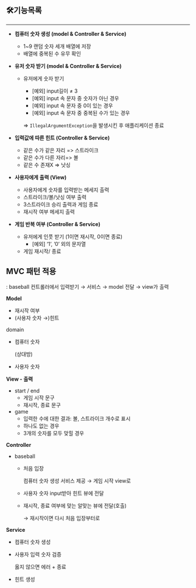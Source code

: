 ## 🛠기능목록

---

- **컴퓨터 숫자 생성 (model & Controller & Service)**
    - 1~9 랜덤 숫자 세개 배열에 저장
    - 배열에 중복된 수 유무 확인
- **유저 숫자 받기 (model & Controller & Service)**
    - 유저에게 숫자 받기
        - [예외] input길이 ≠ 3
        - [예외] input 속 문자 중 숫자가 아닌 경우
        - [예외] input 속 문자 중 0이 있는 경우
        - [예외] input 속 문자 중 중복된 수가 있는 경우

      ⇒ `IllegalArgumentException`을 발생시킨 후 애플리케이션 종료

- **입력값에 따른 힌트 (Controller & Service)**
    - 같은 수가 같은 자리 => 스트라이크
    - 같은 수가 다른 자리=> 볼
    - 같은 수 존재X => 낫싱
- **사용자에게 출력 (View)**
    - 사용자에게 숫자를 입력받는 메세지 출력
    - 스트라이크/볼/낫싱 여부 출력
    - 3스트라이크 승리 출력과 게임 종료
    - 재시작 여부 메세지 출력
- **게임 반복 여부 (Controller & Service)**
    - 유저에게 인풋 받기 (1이면 재시작, 0이면 종료)
        - [예외] ‘1’, ’0’ 외의 문자열
    - 게임 재시작/ 종료



## MVC 패턴 적용


: baseball 컨트롤러에서 입력받기 → 서비스 →  model 전달 → view가 출력

**Model**

- 재시작 여부
- (사용자 숫자 →)힌트

domain

- 컴퓨터 숫자

  (상대방)

- 사용자 숫자

**View - 출력**

- start / end
    - 게임 시작 문구
    - 재시작, 종료 문구
- game
    - 입력한 수에 대한 결과:  볼, 스트라이크 개수로 표시
    - 하나도 없는 경우
    - 3개의 숫자를 모두 맞힐 경우

**Controller**

- baseball
    - 처음 입장

      컴퓨터 숫자 생성 서비스 제공 → 게임 시작 view로

    - 사용자 숫자 input받아 힌트 뷰에 전달
    - 재시작, 종료 여부에 맞는 알맞는 뷰에 전달(호출)

      → 재시작이면 다시 처음 입장부터로


**Service**

- 컴퓨터 숫자 생성
- 사용자 입력 숫자 검증

  옳지 않으면 에러 + 종료

- 힌트 생성